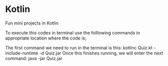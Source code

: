 # Kotlin
Fun mini projects in Kotlin

To execute this codes in terminal use the folllowing commands in appropriate location where the code is;

The first command we need to run in the terminal is this: kotlinc Quiz.kt -include-runtime -d Quiz.jar
Once this finishes running, we will enter the next command: java -jar Quiz.jar
